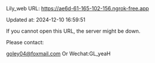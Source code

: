 Lily_web URL: https://ae6d-61-165-102-156.ngrok-free.app

Updated at: 2024-12-10 16:59:51

If you cannot open this URL, the server might be down.

Please contact: 

goley04@foxmail.com Or Wechat:GL_yeaH